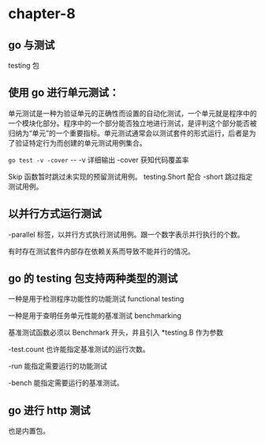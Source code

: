 # chapter-8
## go 与测试
testing 包
## 使用 go 进行单元测试：
单元测试是一种为验证单元的正确性而设置的自动化测试，一个单元就是程序中的一个模块化部分。程序中的一个部分能否独立地进行测试，是评判这个部分能否被归纳为“单元”的一个重要指标。单元测试通常会以测试套件的形式运行，后者是为了验证特定行为而创建的单元测试用例集合。

`go test -v -cover`  -- -v 详细输出 -cover 获知代码覆盖率

Skip 函数暂时跳过未实现的预留测试用例。
testing.Short 配合 -short 跳过指定测试用例。

## 以并行方式运行测试
-parallel 标签，以并行方式执行测试用例。跟一个数字表示并行执行的个数。

有时存在测试套件内部存在依赖关系而导致不能并行的情况。

## go 的 testing 包支持两种类型的测试
一种是用于检测程序功能性的功能测试 functional testing

一种是用于查明任务单元性能的基准测试 benchmarking

基准测试函数必须以 Benchmark 开头，并且引入 *testing.B 作为参数

-test.count 也许能指定基准测试的运行次数。

-run 能指定需要运行的功能测试

-bench 能指定需要运行的基准测试。

## go 进行 http 测试

也是内置包。